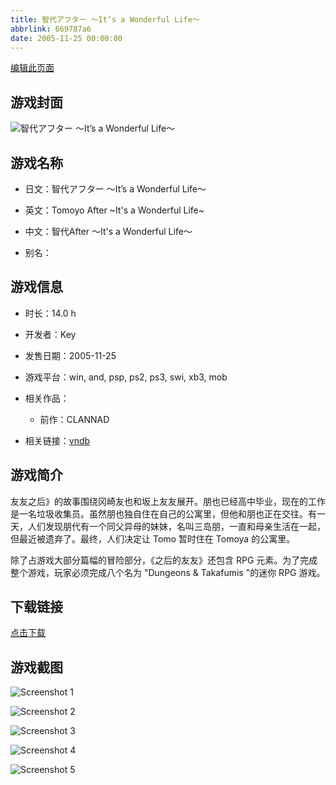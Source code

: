 ```yaml
---
title: 智代アフター ～It’s a Wonderful Life～
abbrlink: 669787a6
date: 2005-11-25 00:00:00
---
```

[编辑此页面](https://github.com/ACG-3/ADV3-source/blob/main/source/_posts/games/%E6%99%BA%E4%BB%A3%E3%82%A2%E3%83%95%E3%82%BF%E3%83%BC%20%EF%BD%9EIt%E2%80%99s%20a%20Wonderful%20Life%EF%BD%9E.md)

## 游戏封面

![智代アフター ～It’s a Wonderful Life～](https%3A//pan.timero.xyz/onedrive/img_lib_001/%E6%99%BA%E4%BB%A3%E3%82%A2%E3%83%95%E3%82%BF%E3%83%BC%20%EF%BD%9EIt%E2%80%99s%20a%20Wonderful%20Life%EF%BD%9E_cover.avif)


## 游戏名称

- 日文：智代アフター ～It’s a Wonderful Life～
- 英文：Tomoyo After ~It's a Wonderful Life~
- 中文：智代After ～It's a Wonderful Life～

- 别名：


## 游戏信息

- 时长：14.0 h
- 开发者：Key
- 发售日期：2005-11-25
- 游戏平台：win, and, psp, ps2, ps3, swi, xb3, mob
- 相关作品：
   - 前作：CLANNAD

- 相关链接：[vndb](https://vndb.org/v12)


## 游戏简介

友友之后》的故事围绕冈崎友也和坂上友友展开。朋也已经高中毕业，现在的工作是一名垃圾收集员。虽然朋也独自住在自己的公寓里，但他和朋也正在交往。有一天，人们发现朋代有一个同父异母的妹妹，名叫三岛朋，一直和母亲生活在一起，但最近被遗弃了。最终，人们决定让 Tomo 暂时住在 Tomoya 的公寓里。

除了占游戏大部分篇幅的冒险部分，《之后的友友》还包含 RPG 元素。为了完成整个游戏，玩家必须完成八个名为 "Dungeons & Takafumis "的迷你 RPG 游戏。




## 下载链接

[点击下载](https://pan.timero.xyz/onedrive/adv_lib_001/%E6%99%BA%E4%BB%A3%E3%82%A2%E3%83%95%E3%82%BF%E3%83%BC%20%EF%BD%9EIt%E2%80%99s%20a%20Wonderful%20Life%EF%BD%9E)


## 游戏截图


![Screenshot 1](https%3A//pan.timero.xyz/onedrive/img_lib_001/%E6%99%BA%E4%BB%A3%E3%82%A2%E3%83%95%E3%82%BF%E3%83%BC%20%EF%BD%9EIt%E2%80%99s%20a%20Wonderful%20Life%EF%BD%9E_Screenshot_1.avif)

![Screenshot 2](https%3A//pan.timero.xyz/onedrive/img_lib_001/%E6%99%BA%E4%BB%A3%E3%82%A2%E3%83%95%E3%82%BF%E3%83%BC%20%EF%BD%9EIt%E2%80%99s%20a%20Wonderful%20Life%EF%BD%9E_Screenshot_2.avif)

![Screenshot 3](https%3A//pan.timero.xyz/onedrive/img_lib_001/%E6%99%BA%E4%BB%A3%E3%82%A2%E3%83%95%E3%82%BF%E3%83%BC%20%EF%BD%9EIt%E2%80%99s%20a%20Wonderful%20Life%EF%BD%9E_Screenshot_3.avif)

![Screenshot 4](https%3A//pan.timero.xyz/onedrive/img_lib_001/%E6%99%BA%E4%BB%A3%E3%82%A2%E3%83%95%E3%82%BF%E3%83%BC%20%EF%BD%9EIt%E2%80%99s%20a%20Wonderful%20Life%EF%BD%9E_Screenshot_4.avif)

![Screenshot 5](https%3A//pan.timero.xyz/onedrive/img_lib_001/%E6%99%BA%E4%BB%A3%E3%82%A2%E3%83%95%E3%82%BF%E3%83%BC%20%EF%BD%9EIt%E2%80%99s%20a%20Wonderful%20Life%EF%BD%9E_Screenshot_5.avif)


